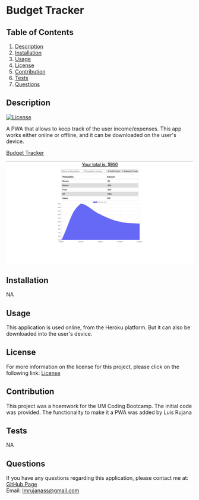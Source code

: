 # Budget Tracker

  ## Table of Contents
  1. [Description](#description "Description")
  2. [Installation](#installation "Installation")
  3. [Usage](#usage "Usage")
  4. [License](#license "License")
  5. [Contribution](#contribution "Contributing")
  6. [Tests](#tests "Tests")
  7. [Questions](#questions "Questions")

  ## Description
  [![License](https://img.shields.io/badge/License-Apache%202.0-blue.svg "License Badge")](https://opensource.org/licenses/Apache-2.0)

  A PWA that allows to keep track of the user income/expenses. This app works either online or offline, and it can be downloaded on the user's device. 

  [Budget Tracker](https://morning-cove-40683.herokuapp.com/)

  ![Budget Tracker Screenshoot](screenshots/budget-tracker-screenshot.png)

  ## Installation
  NA

  ## Usage
  This application is used online, from the Heroku platform. But it can also be downloaded into the user's device.

  ## License
  For more information on the license for this project, please click on the following link:
  [License](https://opensource.org/licenses/Apache-2.0)

  ## Contribution
  This project was a hoemwork for the UM Coding Bootcamp. The initial code was provided. The functionality to make it a PWA was added by Luis Rujana

  ## Tests
  NA

  ## Questions
  If you have any questions regarding this application, please contact me at:  
  [GitHub Page](https://github.com/lmrujana)  
  Email: lmrujanass@gmail.com
